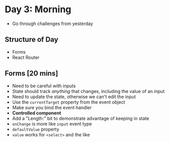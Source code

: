 # Day 3: Morning

- Go through challenges from yesterday

## Structure of Day
- Forms
- React Router

## Forms [20 mins]
- Need to be careful with inputs
- State should track *anything* that changes, including the value of an input
- Need to update the state, otherwise we can't edit the input
- Use the `currentTarget` property from the event object
- Make sure you bind the event handler
- **Controlled component**
- Add a "Length:" bit to demonstrate advantage of keeping in state
- `onChange` is more like `input` event type
- `defaultValue` property
- `value` works for `<select>` and the like
